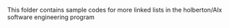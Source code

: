 This folder contains sample codes for more linked lists in the holberton/Alx software engineering program